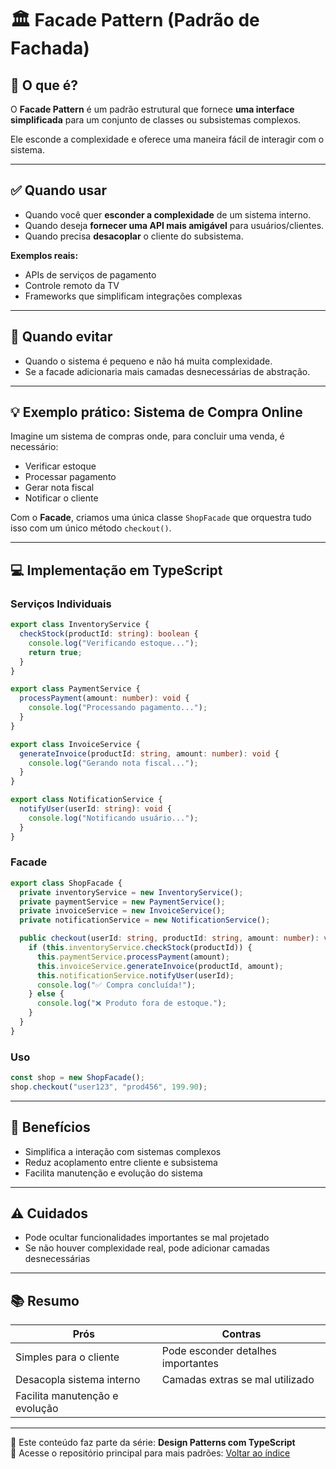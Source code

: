 # 🏛️ Facade Pattern (Padrão de Fachada)

## 🧠 O que é?

O **Facade Pattern** é um padrão estrutural que fornece **uma interface simplificada** para um conjunto de classes ou subsistemas complexos.

Ele esconde a complexidade e oferece uma maneira fácil de interagir com o sistema.

---

## ✅ Quando usar

- Quando você quer **esconder a complexidade** de um sistema interno.
- Quando deseja **fornecer uma API mais amigável** para usuários/clientes.
- Quando precisa **desacoplar** o cliente do subsistema.

**Exemplos reais:**
- APIs de serviços de pagamento
- Controle remoto da TV
- Frameworks que simplificam integrações complexas

---

## 🚫 Quando evitar

- Quando o sistema é pequeno e não há muita complexidade.
- Se a facade adicionaria mais camadas desnecessárias de abstração.

---

## 💡 Exemplo prático: Sistema de Compra Online

Imagine um sistema de compras onde, para concluir uma venda, é necessário:
- Verificar estoque
- Processar pagamento
- Gerar nota fiscal
- Notificar o cliente

Com o **Facade**, criamos uma única classe `ShopFacade` que orquestra tudo isso com um único método `checkout()`.

---

## 💻 Implementação em TypeScript

### Serviços Individuais

```ts
export class InventoryService {
  checkStock(productId: string): boolean {
    console.log("Verificando estoque...");
    return true;
  }
}
```

```ts
export class PaymentService {
  processPayment(amount: number): void {
    console.log("Processando pagamento...");
  }
}
```

```ts
export class InvoiceService {
  generateInvoice(productId: string, amount: number): void {
    console.log("Gerando nota fiscal...");
  }
}
```

```ts
export class NotificationService {
  notifyUser(userId: string): void {
    console.log("Notificando usuário...");
  }
}
```

### Facade

```ts
export class ShopFacade {
  private inventoryService = new InventoryService();
  private paymentService = new PaymentService();
  private invoiceService = new InvoiceService();
  private notificationService = new NotificationService();

  public checkout(userId: string, productId: string, amount: number): void {
    if (this.inventoryService.checkStock(productId)) {
      this.paymentService.processPayment(amount);
      this.invoiceService.generateInvoice(productId, amount);
      this.notificationService.notifyUser(userId);
      console.log("✅ Compra concluída!");
    } else {
      console.log("❌ Produto fora de estoque.");
    }
  }
}
```

### Uso

```ts
const shop = new ShopFacade();
shop.checkout("user123", "prod456", 199.90);
```

---

## 🧪 Benefícios

- Simplifica a interação com sistemas complexos
- Reduz acoplamento entre cliente e subsistema
- Facilita manutenção e evolução do sistema

---

## ⚠️ Cuidados

- Pode ocultar funcionalidades importantes se mal projetado
- Se não houver complexidade real, pode adicionar camadas desnecessárias

---

## 📚 Resumo

| Prós                              | Contras                        |
|-----------------------------------|---------------------------------|
| Simples para o cliente            | Pode esconder detalhes importantes |
| Desacopla sistema interno         | Camadas extras se mal utilizado |
| Facilita manutenção e evolução    | |

---

🎥 Este conteúdo faz parte da série: **Design Patterns com TypeScript**  
🔗 Acesse o repositório principal para mais padrões: [Voltar ao índice](../README.md)
